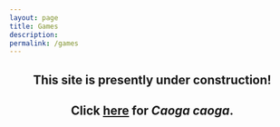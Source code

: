```yaml
---
layout: page
title: Games
description:
permalink: /games
---
```


<h2 style="text-align:center">This site is presently under construction!</h2>
<h2 style="text-align:center">Click <a href="{{site.url}}/games/caogacaoga">here</a> for <em>Caoga caoga</em>.
